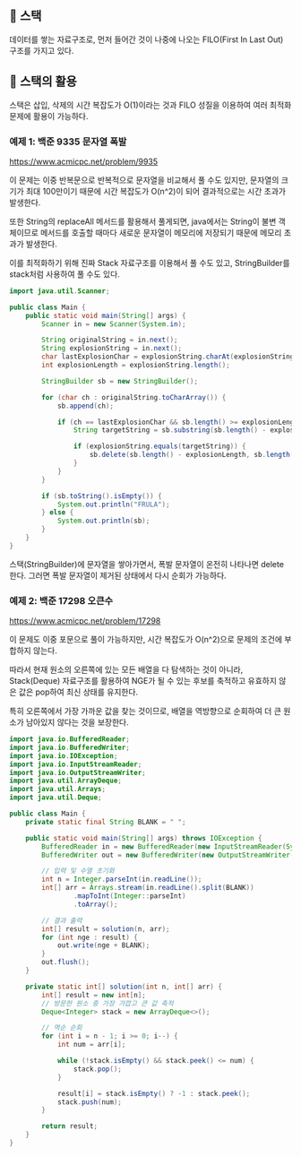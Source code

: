 ## 🔷 스택
데이터를 쌓는 자료구조로, 먼저 들어간 것이 나중에 나오는 FILO(First In Last Out) 구조를 가지고 있다.

## 🔷 스택의 활용
스택은 삽입, 삭제의 시간 복잡도가 O(1)이라는 것과 FILO 성질을 이용하여 여러 최적화 문제에 활용이 가능하다.

### 예제 1: 백준 9335 문자열 폭발
https://www.acmicpc.net/problem/9935

이 문제는 이중 반복문으로 반복적으로 문자열을 비교해서 풀 수도 있지만, 문자열의 크기가 최대 100만이기 때문에 시간 복잡도가 O(n^2)이 되어 결과적으로는 시간 초과가 발생한다.

또한 String의 replaceAll 메서드를 활용해서 풀게되면, java에서는 String이 불변 객체이므로 메서드를 호출할 때마다 새로운 문자열이 메모리에 저장되기 때문에 메모리 초과가 발생한다.

이를 최적화하기 위해 진짜 Stack 자료구조를 이용해서 풀 수도 있고, StringBuilder를 stack처럼 사용하여 풀 수도 있다.

``` java
import java.util.Scanner;

public class Main {
    public static void main(String[] args) {
        Scanner in = new Scanner(System.in);

        String originalString = in.next();
        String explosionString = in.next();
        char lastExplosionChar = explosionString.charAt(explosionString.length() - 1);
        int explosionLength = explosionString.length();

        StringBuilder sb = new StringBuilder();

        for (char ch : originalString.toCharArray()) {
            sb.append(ch);

            if (ch == lastExplosionChar && sb.length() >= explosionLength) {
                String targetString = sb.substring(sb.length() - explosionLength, sb.length());

                if (explosionString.equals(targetString)) {
                    sb.delete(sb.length() - explosionLength, sb.length());
                }
            }
        }

        if (sb.toString().isEmpty()) {
            System.out.println("FRULA");
        } else {
            System.out.println(sb);
        }
    }
}
```

스택(StringBuilder)에 문자열을 쌓아가면서, 폭발 문자열이 온전히 나타나면 delete 한다. 그러면 폭발 문자열이 제거된 상태에서 다시 순회가 가능하다.

### 예제 2: 백준 17298 오큰수
https://www.acmicpc.net/problem/17298

이 문제도 이중 포문으로 풀이 가능하지만, 시간 복잡도가 O(n^2)으로 문제의 조건에 부합하지 않는다.

따라서 현재 원소의 오른쪽에 있는 모든 배열을 다 탐색하는 것이 아니라, Stack(Deque) 자료구조를 활용하여 NGE가 될 수 있는 후보를 축적하고 유효하지 않은 값은 pop하여 최신 상태를 유지한다.

특히 오른쪽에서 가장 가까운 값을 찾는 것이므로, 배열을 역방향으로 순회하여 더 큰 원소가 남아있지 않다는 것을 보장한다.

``` java
import java.io.BufferedReader;
import java.io.BufferedWriter;
import java.io.IOException;
import java.io.InputStreamReader;
import java.io.OutputStreamWriter;
import java.util.ArrayDeque;
import java.util.Arrays;
import java.util.Deque;

public class Main {
    private static final String BLANK = " ";

    public static void main(String[] args) throws IOException {
        BufferedReader in = new BufferedReader(new InputStreamReader(System.in));
        BufferedWriter out = new BufferedWriter(new OutputStreamWriter(System.out));

        // 입력 및 수열 초기화
        int n = Integer.parseInt(in.readLine());
        int[] arr = Arrays.stream(in.readLine().split(BLANK))
                .mapToInt(Integer::parseInt)
                .toArray();

        // 결과 출력
        int[] result = solution(n, arr);
        for (int nge : result) {
            out.write(nge + BLANK);
        }
        out.flush();
    }

    private static int[] solution(int n, int[] arr) {
        int[] result = new int[n];
        // 방문한 원소 중 가장 가깝고 큰 값 축적
        Deque<Integer> stack = new ArrayDeque<>();

        // 역순 순회
        for (int i = n - 1; i >= 0; i--) {
            int num = arr[i];

            while (!stack.isEmpty() && stack.peek() <= num) {
                stack.pop();
            }

            result[i] = stack.isEmpty() ? -1 : stack.peek();
            stack.push(num);
        }

        return result;
    }
}
```

